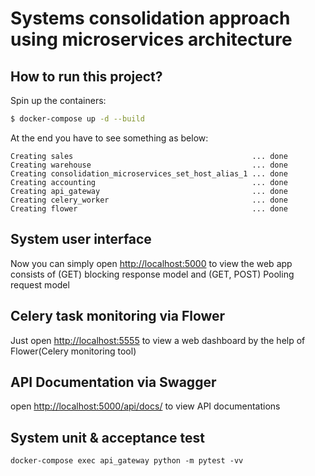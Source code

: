 # Systems consolidation approach using microservices architecture

## How to run this project?

Spin up the containers:

```sh
$ docker-compose up -d --build
```

At the end you have to see something as below:


```
Creating sales                                        ... done
Creating warehouse                                    ... done
Creating consolidation_microservices_set_host_alias_1 ... done
Creating accounting                                   ... done
Creating api_gateway                                  ... done
Creating celery_worker                                ... done
Creating flower                                       ... done
```

## System user interface
Now you can simply open [http://localhost:5000](http://localhost:5000) 
to view the web app consists of (GET) blocking response model and (GET, POST) Pooling request model



## Celery task monitoring via Flower
Just open [http://localhost:5555](http://localhost:5555) 
to view a web dashboard by the help of Flower(Celery monitoring tool)


## API Documentation via Swagger
open [http://localhost:5000/api/docs/](http://localhost:5000/api/docs/) 
to view API documentations


## System unit & acceptance test
```
docker-compose exec api_gateway python -m pytest -vv
```
